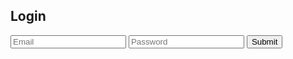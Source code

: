 ## Login

 <div>
    <input type="text" id="email" name="email" placeholder="Email" required>
    <input type="password" id="password" name="password" placeholder="Password" required>
    <button type="submit" onclick="loginForm()">Submit</button>
</div>

<script>
    function loginForm() {
        let email = document.getElementById("email").value;
        let password = document.getElementById("password").value;
        console.log(email);
        data = {email: email, password: password}
        console.log(data);

        fetch(
          `https://csatri1.tk/authenticate`, {method: "POST", mode: 'cors',cache: 'default', credentials: 'same-origin', headers: {'Content-Type': "application/json"}, body: JSON.stringify(data)})
          .then((data) => {
            console.log(data);
            if (data.status == 200) {
              window.location.href = "{{site.baseurl}}/";
            } else {
              alert("Invalid credentials");
            }
          });
      }
</script>